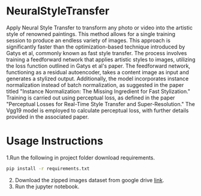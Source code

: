 # NeuralStyleTransfer


Apply Neural Style Transfer to transform any photo or video into the artistic style of renowned paintings. This method allows for a single training session to produce an endless variety of images.
This approach is significantly faster than the optimization-based technique introduced by Gatys et al, commonly known as fast style transfer. The process involves training a feedforward network that applies artistic styles to images, utilizing the loss function outlined in Gatys et al's paper.
The feedforward network, functioning as a residual autoencoder, takes a content image as input and generates a stylized output. Additionally, the model incorporates instance normalization instead of batch normalization, as suggested in the paper titled "Instance Normalization: The Missing Ingredient for Fast Stylization."
Training is carried out using perceptual loss, as defined in the paper "Perceptual Losses for Real-Time Style Transfer and Super-Resolution." The Vgg19 model is employed to calculate perceptual loss, with further details provided in the associated paper.

# Usage Instructions

1.Run the following in project folder download requirements.
  ```sh
  pip install -r requirements.txt
  ```
2. Download the zipped images dataset from google drive <a href="https://drive.google.com/file/d/15IF18bDscAVg8eAta6PGtKYmLEta-Ofd/view?usp=sharing">link</a>.<br>
3. Run the jupyter notebook.



